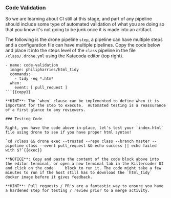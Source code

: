 ### Code Validation

So we are learning about CI still at this stage, and part of any pipeline should include some type of automated validation of what you are doing so  that you know it's not going to be junk once it is made into an artifact.

The following is the drone pipeline `step`, a pipeline can have multiple steps and a configuration file can have multiple pipelines.  Copy the code below and place it into the steps level of the `class` pipeline in the file `/class/.drone.yml` using the Katacoda editor (top right).

```
- name: code-validation
  image: philipharries/html_tidy
  commands:
    - tidy -eq *.htm*
  when:
    event: [ pull_request ]
```{{copy}}

**HINT**: The `when` clause can be implemented to define when it is important for the step to execute.  Automated testing is a reassurance of a first glance to any reviewers.

### Testing Code

Right, you have the code above in-place, let's test your `index.html` file using drone to see if you have proper html syntax!

`cd /class && drone exec --trusted --repo class --branch master --pipeline class --event pull_request && echo success || echo failed with $?`{{exec}}

**NOTICE**: Copy and paste the content of the code block above into the editor terminal, or open a new terminal tab in the Killercoder UI and click on the code     block to run it. The code might take a few minutes to run if the host still has to download the `html_tidy` docker image before it gives feedback.

**HINT**: Pull requests / PR's are a fantastic way to ensure you have a hardened step for testing / review prior to a merge activity.
